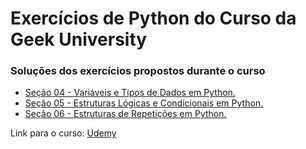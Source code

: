 # Exercícios de Python do Curso da Geek University
### Soluções dos exercícios propostos durante o curso

- [Seção 04 - Variáveis e Tipos de Dados em Python.](https://github.com/romulovieira777/Exercicios_Python_Geek_University/tree/master/Se%C3%A7%C3%A3o%2004%20-%20Vari%C3%A1veis%20e%20Tipos%20de%20Dados)
- [Seção 05 - Estruturas Lógicas e Condicionais em Python.](https://github.com/romulovieira777/Exercicios_Python_Geek_University/tree/master/Se%C3%A7%C3%A3o%2005%20-%20Estruturas%20L%C3%B3gicas%20e%20Condicionais%20em%20Python)
- [Seção 06 - Estruturas de Repetições em Python.](https://github.com/romulovieira777/Exercicios_Python_Geek_University/tree/master/Se%C3%A7%C3%A3o%2006%20-%20Estruturas%20de%20Repeti%C3%A7%C3%A3o%20em%20Python)

Link para o curso: [Udemy](https://www.udemy.com/course/curso-de-programacao-em-python-do-basico-ao-avancado/)
